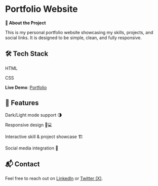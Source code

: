 # Portfolio Website

**🚀 About the Project**

This is my personal portfolio website showcasing my skills, projects, and social links. It is designed to be simple, clean, and fully responsive.

## 🛠️ Tech Stack

HTML

CSS

**Live Demo**: [Portfolio](https://avisharsharan.github.io/Portfolio/)

## 📌 Features

Dark/Light mode support 🌗

Responsive design 📱💻

Interactive skill & project showcase 🏗️

Social media integration 🔗

## 📬 Contact

Feel free to reach out on [LinkedIn](https://www.linkedin.com/in/avishars) or [Twitter (X)](https://twitter.com/AvisharS).
